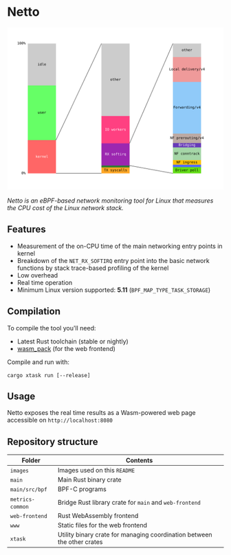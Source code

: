 # Netto

![Example output from Netto](images/online_boutique.svg)

_Netto is an eBPF-based network monitoring tool for Linux that measures the CPU cost of the Linux network stack._

## Features

 - Measurement of the on-CPU time of the main networking entry points in kernel
 - Breakdown of the `NET_RX_SOFTIRQ` entry point into the basic network functions by stack trace-based profiling of the kernel
 - Low overhead
 - Real time operation
 - Minimum Linux version supported: **5.11** (`BPF_MAP_TYPE_TASK_STORAGE`)

## Compilation

To compile the tool you'll need:
 - Latest Rust toolchain (stable or nightly)
 - [wasm_pack](https://rustwasm.github.io/wasm-pack/installer/) (for the web frontend)

Compile and run with:
    
    cargo xtask run [--release]

## Usage

Netto exposes the real time results as a Wasm-powered web page accessible on `http://localhost:8080`

## Repository structure

| Folder | Contents |
| - | - |
| `images` | Images used on this `README` |
| `main` | Main Rust binary crate |
| `main/src/bpf` | BPF-C programs |
| `metrics-common` | Bridge Rust library crate for `main` and `web-frontend` |
| `web-frontend` | Rust WebAssembly frontend |
| `www` | Static files for the web frontend |
| `xtask` | Utility binary crate for managing coordination between the other crates |
